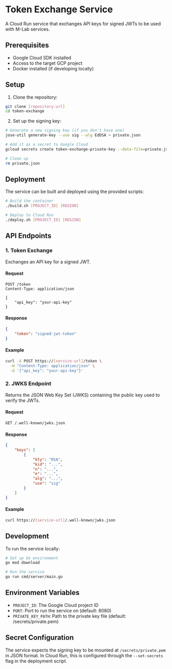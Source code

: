 # Token Exchange Service

A Cloud Run service that exchanges API keys for signed JWTs to be used with M-Lab services.

## Prerequisites

- Google Cloud SDK installed
- Access to the target GCP project
- Docker installed (if developing locally)

## Setup

1. Clone the repository:
```bash
git clone [repository-url]
cd token-exchange
```

2. Set up the signing key:
```bash
# Generate a new signing key (if you don't have one)
jose-util generate-key --use sig --alg EdDSA > private.json

# Add it as a secret to Google Cloud
gcloud secrets create token-exchange-private-key --data-file=private.json

# Clean up
rm private.json
```

## Deployment

The service can be built and deployed using the provided scripts:

```bash
# Build the container
./build.sh [PROJECT_ID] [REGION]

# Deploy to Cloud Run
./deploy.sh [PROJECT_ID] [REGION]
```

## API Endpoints

### 1. Token Exchange

Exchanges an API key for a signed JWT.

#### Request
```http
POST /token
Content-Type: application/json

{
    "api_key": "your-api-key"
}
```
#### Response
```json
{
    "token": "signed-jwt-token"
}
```

#### Example
```bash
curl -X POST https://[service-url]/token \
  -H "Content-Type: application/json" \
  -d '{"api_key": "your-api-key"}'
```

### 2. JWKS Endpoint

Returns the JSON Web Key Set (JWKS) containing the public key used to verify the JWTs.

#### Request
```http
GET /.well-known/jwks.json
```

#### Response
```json
{
    "keys": [
        {
            "kty": "RSA",
            "kid": "...",
            "n": "...",
            "e": "...",
            "alg": "...",
            "use": "sig"
        }
    ]
}
```

#### Example

```bash
curl https://[service-url]/.well-known/jwks.json
```


## Development

To run the service locally:

```bash
# Set up Go environment
go mod download

# Run the service
go run cmd/server/main.go
```

## Environment Variables

- `PROJECT_ID`: The Google Cloud project ID
- `PORT`: Port to run the service on (default: 8080)
- `PRIVATE_KEY_PATH`: Path to the private key file (default: /secrets/private.pem)

## Secret Configuration

The service expects the signing key to be mounted at `/secrets/private.pem` in JSON format. In Cloud Run, this is configured through the `--set-secrets` flag in the deployment script.
